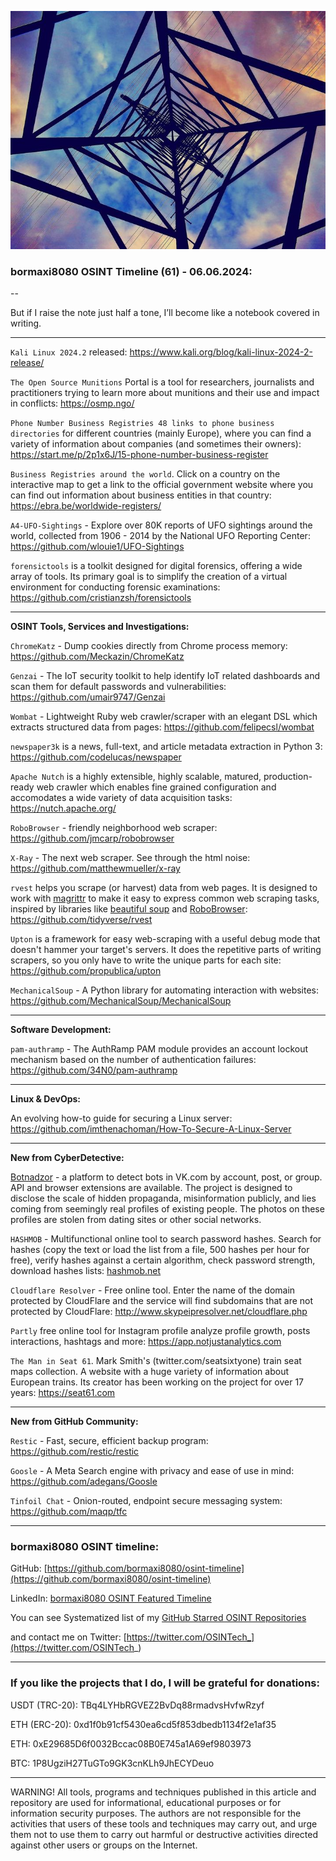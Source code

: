 ![alt text](img/61.jpg)

### bormaxi8080 OSINT Timeline (61) - 06.06.2024:

--

But if I raise the note just half a tone, I’ll become like a notebook covered in writing.

----

```Kali Linux 2024.2``` released: https://www.kali.org/blog/kali-linux-2024-2-release/

```The Open Source Munitions``` Portal is a tool for researchers, journalists and practitioners trying to learn more about munitions and their use and impact in conflicts: https://osmp.ngo/

```Phone Number Business Registries 48 links to phone business directories``` for different countries (mainly Europe), where you can find a variety of information about companies (and sometimes their owners): https://start.me/p/2p1x6J/15-phone-number-business-register

```Business Registries around the world```. Click on a country on the interactive map to get a link to the official government website where you can find out information about business entities in that country: https://ebra.be/worldwide-registers/

```A4-UFO-Sightings``` - Explore over 80K reports of UFO sightings around the world, collected from 1906 - 2014 by the National UFO Reporting Center: https://github.com/wlouie1/UFO-Sightings

```forensictools``` is a toolkit designed for digital forensics, offering a wide array of tools. Its primary goal is to simplify the creation of a virtual environment for conducting forensic examinations: https://github.com/cristianzsh/forensictools

----

**OSINT Tools, Services and Investigations:**

```ChromeKatz``` - Dump cookies directly from Chrome process memory: https://github.com/Meckazin/ChromeKatz

```Genzai``` - The IoT security toolkit to help identify IoT related dashboards and scan them for default passwords and vulnerabilities: https://github.com/umair9747/Genzai

```Wombat``` - Lightweight Ruby web crawler/scraper with an elegant DSL which extracts structured data from pages: https://github.com/felipecsl/wombat

```newspaper3k``` is a news, full-text, and article metadata extraction in Python 3: https://github.com/codelucas/newspaper

```Apache Nutch``` is a highly extensible, highly scalable, matured, production-ready web crawler which enables fine grained configuration and accomodates a wide variety of data acquisition tasks: https://nutch.apache.org/

```RoboBrowser``` - friendly neighborhood web scraper: https://github.com/jmcarp/robobrowser

```X-Ray``` - The next web scraper. See through the html noise: https://github.com/matthewmueller/x-ray

```rvest``` helps you scrape (or harvest) data from web pages. It is designed to work with [magrittr](https://github.com/tidyverse/magrittr) to make it easy to express common web scraping tasks, inspired by libraries like [beautiful soup](https://www.crummy.com/software/BeautifulSoup/) and [RoboBrowser](http://robobrowser.readthedocs.io/en/latest/readme.html): https://github.com/tidyverse/rvest

```Upton``` is a framework for easy web-scraping with a useful debug mode that doesn't hammer your target's servers. It does the repetitive parts of writing scrapers, so you only have to write the unique parts for each site: https://github.com/propublica/upton

```MechanicalSoup``` - A Python library for automating interaction with websites: https://github.com/MechanicalSoup/MechanicalSoup

---

**Software Development:**

```pam-authramp``` - The AuthRamp PAM module provides an account lockout mechanism based on the number of authentication failures: https://github.com/34N0/pam-authramp

----

**Linux & DevOps:**

An evolving how-to guide for securing a Linux server: https://github.com/imthenachoman/How-To-Secure-A-Linux-Server

----

**New from CyberDetective:**

[Botnadzor](https://botnadzor.org/) - a platform to detect bots in VK.com by account, post, or group. API and browser extensions are available. The project is designed to disclose the scale of hidden propaganda, misinformation publicly, and lies coming from seemingly real profiles of existing people. The photos on these profiles are stolen from dating sites or other social networks.

```HASHMOB``` - Multifunctional online tool to search password hashes. Search for hashes (copy the text or load the list from a file, 500 hashes per hour for free), verify hashes against a certain algorithm, check password strength, download hashes lists: [hashmob.net](https://hashmob.net)

```Cloudflare Resolver``` - Free online tool. Enter the name of the domain protected by CloudFlare and the service will find subdomains that are not protected by CloudFlare: http://www.skypeipresolver.net/cloudflare.php

```Partly``` free online tool for Instagram profile analyze profile growth, posts interactions, hashtags and more: https://app.notjustanalytics.com

```The Man in Seat 61```. Mark Smith's (twitter.com/seatsixtyone) train seat maps collection. A website with a huge variety of information about European trains. Its creator has been working on the project for over 17 years: https://seat61.com

----

**New from GitHub Community:**

```Restic``` - Fast, secure, efficient backup program: https://github.com/restic/restic

```Goosle``` - A Meta Search engine with privacy and ease of use in mind: https://github.com/adegans/Goosle

```Tinfoil Chat``` - Onion-routed, endpoint secure messaging system: https://github.com/maqp/tfc

----
### bormaxi8080 OSINT timeline:

GitHub: [https://github.com/bormaxi8080/osint-timeline](https://github.com/bormaxi8080/osint-timeline)

LinkedIn: [bormaxi8080 OSINT Featured Timeline](https://www.linkedin.com/in/osintech/details/featured/)

You can see Systematized list of my [GitHub Starred OSINT Repositories](https://github.com/bormaxi8080/osint-repos-list)

and contact me on Twitter: [https://twitter.com/OSINTech_](https://twitter.com/OSINTech_)

----
### If you like the projects that I do, I will be grateful for donations:

USDT (TRC-20): TBq4LYHbRGVEZ2BvDq88rmadvsHvfwRzyf

ETH (ERC-20): 0xd1f0b91cf5430ea6cd5f853dbedb1134f2e1af35

ETH: 0xE29685D6f0032Bccac08B0E745a1A69ef9803973

BTC: 1P8UgziH27TuGTo9GK3cnKLh9JhECYDeuo

----

WARNING! All tools, programs and techniques published in this article and repository are used for informational, educational purposes or for information security purposes. The authors are not responsible for the activities that users of these tools and techniques may carry out, and urge them not to use them to carry out harmful or destructive activities directed against other users or groups on the Internet.
